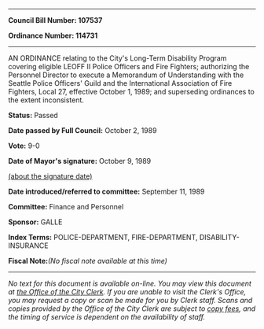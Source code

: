 

********

**Council Bill Number: 107537**
   
**Ordinance Number: 114731**
********

 AN ORDINANCE relating to the City's Long-Term Disability Program covering eligible LEOFF II Police Officers and Fire Fighters; authorizing the Personnel Director to execute a Memorandum of Understanding with the Seattle Police Officers' Guild and the International Association of Fire Fighters, Local 27, effective October 1, 1989; and superseding ordinances to the extent inconsistent.

**Status:** Passed
   
**Date passed by Full Council:** October 2, 1989
   
**Vote:** 9-0
   
**Date of Mayor's signature:** October 9, 1989
   
[(about the signature date)](/~public/approvaldate.htm)
   
   
   
**Date introduced/referred to committee:** September 11, 1989
   
**Committee:** Finance and Personnel
   
**Sponsor:** GALLE
   
   
**Index Terms:** POLICE-DEPARTMENT, FIRE-DEPARTMENT, DISABILITY-INSURANCE

**Fiscal Note:**_(No fiscal note available at this time)_
********

_No text for this document is available on-line. You may view this document at [the Office of the City Clerk](http://www.seattle.gov/leg/clerk/contactUs.htm). If you are unable to visit the Clerk's Office, you may request a copy or scan be made for you by Clerk staff. Scans and copies provided by the Office of the City Clerk are subject to [copy fees](http://clerk.seattle.gov/~public/clerkfees.htm), and the timing of service is dependent on the availability of staff._

